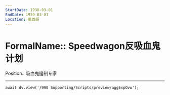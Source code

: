 ```yaml
---
StartDate: 1938-03-01
EndDate: 1939-03-01
Location: 墨西哥
---
```


# FormalName:: Speedwagon反吸血鬼计划
Position:: 吸血鬼遏制专家

---
```dataviewjs
await dv.view('/990 Supporting/Scripts/preview/aggExpOvw');
```
